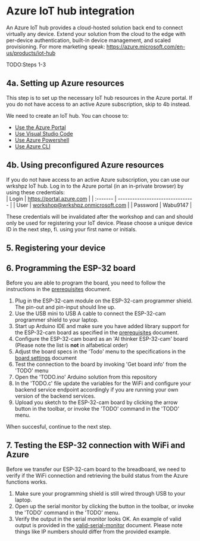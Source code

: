 # Azure IoT hub integration
An Azure IoT hub provides a cloud-hosted solution back end to connect virtually any device. Extend your solution from the cloud to the edge with per-device authentication, built-in device management, and scaled provisioning. For more marketing speak: https://azure.microsoft.com/en-us/products/iot-hub

TODO:Steps 1-3

## 4a. Setting up Azure resources
This step is to set up the necessary IoT hub resources in the Azure portal. If you do not have access to an active Azure subscription, skip to 4b instead.

We need to create an IoT hub. You can choose to:
- [Use the Azure Portal](https://learn.microsoft.com/en-us/azure/iot-hub/iot-hub-create-through-portal)
- [Use Visual Studio Code](https://learn.microsoft.com/en-us/azure/iot-hub/iot-hub-create-use-iot-toolkit)
- [Use Azure Powershell](https://learn.microsoft.com/en-us/azure/iot-hub/iot-hub-create-using-powershell)
- [Use Azure CLI](https://learn.microsoft.com/en-us/azure/iot-hub/iot-hub-create-using-cli)

## 4b. Using preconfigured Azure resources
If you do not have access to an active Azure subscription, you can use our wrkshpz IoT hub. Log in to the Azure portal (in an in-private browser) by using these credentials:  
| Login    | https://portal.azure.com         |
| :------- | -------------------------------- |
| User     | workshop@wrkshpz.onmicrosoft.com |
| Password | Wabu9147                         |

These credentials will be invalidated after the workshop and can and should only be used for registering your IoT device. Please choose a unique device ID in the next step, fi. using your first name or initials.

## 5. Registering your device


## 6. Programming the ESP-32 board
Before you are able to program the board, you need to follow the instructions in the [prerequisites](/prerequisites.md) document.

1. Plug in the ESP-32-cam module on the ESP-32-cam programmer shield. The pin-out and pin-input should line up.  
1. Use the USB mini to USB A cable to connect the ESP-32-cam programmer shield to your laptop.
1. Start up Arduino IDE and make sure you have added library support for the ESP-32-cam board as specified in the [prerequisites](/prerequisites.md) document.
1. Configure the ESP-32-cam board as an 'AI thinker ESP-32-cam' board (Please note the list is **not** in alfabetical order)
1. Adjust the board specs in the 'Todo' menu to the specifications in the [board settings](/board-settings.md) document
1. Test the connection to the board by invoking 'Get board info' from the 'TODO' menu
1. Open the 'TODO.ino' Arduino solution from this repository
1. In the 'TODO.c' file update the variables for the WiFi and configure your backend service endpoint accordingly if you are running your own version of the backend services.
1. Upload you sketch to the ESP-32-cam board by clicking the arrow button in the toolbar, or invoke the 'TODO' command in the 'TODO' menu.

When succesful, continue to the next step.

## 7. Testing the ESP-32 connection with WiFi and Azure
Before we transfer our ESP-32-cam board to the breadboard, we need to verify if the WiFi connection and retrieving the build status from the Azure functions works.

1. Make sure your programming shield is still wired through USB to your laptop. 
1. Open up the serial monitor by clicking the button in the toolbar, or invoke the 'TODO' command in the 'TODO' menu.
1. Verify the output in the serial monitor looks OK. An example of valid output is provided in the [valid-serial-monitor](/valid-serial-monitor.md) document. Please note things like IP numbers should differ from the provided example.
